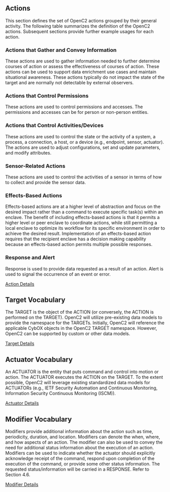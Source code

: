 ## Actions
This section defines the set of OpenC2 actions grouped by their general activity.  The following table summarizes the definition of the OpenC2 actions.  Subsequent sections provide further example usages for each action.
### Actions that Gather and Convey Information
These actions are used to gather information needed to further determine courses of action or assess the effectiveness of courses of action.  These actions can be used to support data enrichment use cases and maintain situational awareness.  These actions typically do not impact the state of the target and are normally not detectable by external observers.
### Actions that Control Permissions
These actions are used to control permissions and accesses. The permissions and accesses can be for person or non-person entities.
### Actions that Control Activities/Devices
These actions are used to control the state or the activity of a system, a process, a connection, a host, or a device (e.g., endpoint, sensor, actuator). The actions are used to adjust configurations, set and update parameters, and modify attributes.
### Sensor-Related Actions
These actions are used to control the activities of a sensor in terms of how to collect and provide the sensor data.
### Effects-Based Actions
Effects-based actions are at a higher level of abstraction and focus on the desired impact rather than a command to execute specific task(s) within an enclave.  The benefit of including effects-based actions is that it permits a higher level or peer enclave to coordinate actions, while still permitting a local enclave to optimize its workflow for its specific environment in order to achieve the desired result. 
Implementation of an effects-based action requires that the recipient enclave has a decision making capability because an effects-based action permits multiple possible responses.
### Response and Alert
Response is used to provide data requested as a result of an action.  Alert is used to signal the occurrence of an event or error.

[Action Details](../blob/master/actions.md)

## Target Vocabulary
The TARGET is the object of the ACTION (or conversely, the ACTION is performed on the TARGET).  OpenC2 will utilize pre-existing data models to provide the namespace for the TARGETs.  Initially, OpenC2 will reference the applicable CybOX objects in the OpenC2 TARGET namespace. However, OpenC2 can be supported by custom or other data models.

[Target Details](../blob/master/targets.md)

## Actuator Vocabulary
An ACTUATOR is the entity that puts command and control into motion or action. The ACTUATOR executes the ACTION on the TARGET. To the extent possible, OpenC2 will leverage existing standardized data models for ACTUATORs (e.g., IETF Security Automation and Continuous Monitoring, Information Security Continuous Monitoring (ISCM)).

[Actuator Details](../blob/master/actuators.md)

## Modifier Vocabulary
Modifiers provide additional information about the action such as time, periodicity, duration, and location. Modifiers can denote the when, where, and how aspects of an action. The modifier can also be used to convey the need for additional status information about the execution of an action.  Modifiers can be used to indicate whether the actuator should explicitly acknowledge receipt of the command, respond upon completion of the execution of the command, or provide some other status information. The requested status/information will be carried in a RESPONSE. Refer to Section 4.6.

[Modifier Details](../blob/master/modifiers.md)